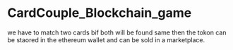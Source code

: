 # CardCouple_Blockchain_game
we have to match two cards bif both will be found same then the tokon can be staored in the ethereum wallet and can be sold in a marketplace.
